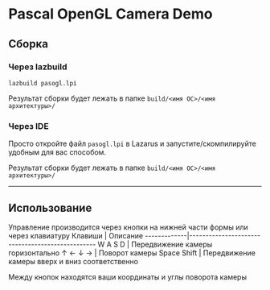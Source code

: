 # Pascal OpenGL Camera Demo

## Сборка

### Через lazbuild

`lazbuild pasogl.lpi`

Результат сборки будет лежать в папке `build/<имя ОС>/<имя архитектуры>/`

### Через IDE

Просто откройте файл `pasogl.lpi` в Lazarus и запустите/скомпилируйте удобным для вас способом. 

Результат сборки будет лежать в папке `build/<имя ОС>/<имя архитектуры>/`

***

## Использование

Управление производится через кнопки на нижней части формы или через клавиатуру
 Клавиши     | Описание
-------------|-------------------------------------------------
 W A S D     | Передвижение камеры горизонтально
 ↑ ← ↓ →    | Поворот камеры
 Space Shift | Передвижение камеры вверх и вниз соответственно

 Между кнопок находятся ваши координаты и углы поворота камеры